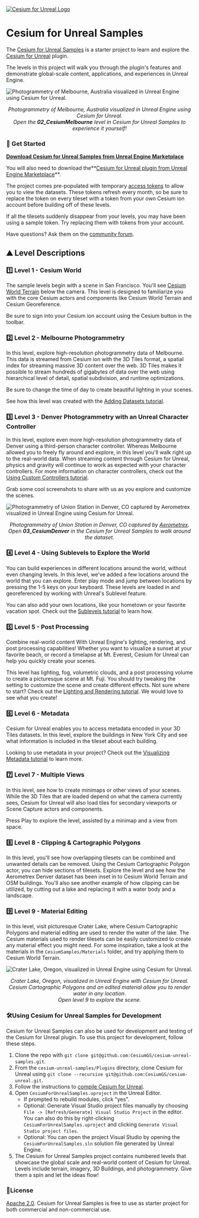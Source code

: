 [![Cesium for Unreal Logo](Images/Cesium-for-Unreal-Logo-WhiteBGH.jpg)](https://cesium.com/unreal-marketplace?utm_source=cesium-unreal&utm_medium=github&utm_campaign=unreal)

# Cesium for Unreal Samples

The [Cesium for Unreal Samples](https://cesium.com/unreal-samples-marketplace?utm_source=cesium-unreal-samples&utm_medium=github&utm_campaign=unreal) is a starter project to learn and explore the [Cesium for Unreal](https://cesium.com/unreal-marketplace?utm_source=cesium-unreal&utm_medium=github&utm_campaign=unreal) plugin.

The levels in this project will walk you through the plugin's features and demonstrate global-scale content, applications, and experiences in Unreal Engine.

![Photogrammetry of Melbourne, Australia visualized in Unreal Engine using Cesium for Unreal.](Images/melbourne.jpg)
*<p align="center">Photogrammetry of Melbourne, Australia visualized in Unreal Engine using Cesium for Unreal.<br>Open the <b>02_CesiumMelbourne</b> level in Cesium for Unreal Samples to experience it yourself!</p>*

### :rocket: Get Started

**[Download Cesium for Unreal Samples from Unreal Engine Marketplace](https://cesium.com/unreal-samples-marketplace?utm_source=cesium-unreal-samples&utm_medium=github&utm_campaign=unreal)**

You will also need to download the**[Cesium for Unreal plugin from Unreal Engine Marketplace](https://cesium.com/unreal-marketplace?utm_source=cesium-unreal&utm_medium=github&utm_campaign=unreal)**.

The project comes pre-populated with temporary [access tokens](https://cesium.com/learn/cesiumjs-learn/cesiumjs-quickstart/#step-1-create-an-account-and-get-a-token) to allow you to view the datasets. These tokens refresh every month, so be sure to replace the token on every tileset with a token from your own Cesium ion account before building off of these levels.

If all the tilesets suddenly disappear from your levels, you may have been using a sample token. Try replacing them with tokens from your account.

Have questions? Ask them on the [community forum](https://community.cesium.com).

## :mountain: Level Descriptions

### :one: Level 1 - Cesium World

The sample levels begin with a scene in San Francisco. You'll see [Cesium World Terrain](https://cesium.com/platform/cesium-ion/content/cesium-world-terrain/) below the camera. This level is designed to familiarize you with the core Cesium actors and components like Cesium World Terrain and Cesium Georeference.

Be sure to sign into your Cesium ion account using the Cesium button in the toolbar.

### :two: Level 2 - Melbourne Photogrammetry

In this level, explore high-resolution photogrammetry data of Melbourne. This data is streamed from Cesium ion with the 3D Tiles format, a spatial index for streaming massive 3D content over the web. 3D Tiles makes it possible to stream hundreds of gigabytes of data over the web using hierarchical level of detail, spatial subdivision, and runtime optimizations.

Be sure to change the time of day to create beautiful lighting in your scenes.

See how this level was created with the [Adding Datasets tutorial](https://cesium.com/learn/unreal/unreal-datasets/). 

### :three: Level 3 - Denver Photogrammetry with an Unreal Character Controller

In this level, explore even more high-resolution photogrammetry data of Denver using a third-person character controller. Whereas Melbourne allowed you to freely fly around and explore, in this level you'll walk right up to the real-world data. When streaming content through Cesium for Unreal, physics and gravity will continue to work as expected with your character controllers. For more information on character controllers, check out the [Using Custom Controllers tutorial](https://cesium.com/learn/unreal/unreal-custom-controllers/).

Grab some cool screenshots to share with us as you explore and customize the scenes.

![Photogrammetry of Union Station in Denver, CO captured by [Aerometrex](https://aerometrex.com.au/) visualized in Unreal Engine using Cesium for Unreal.](Images/aerometrex-denver.jpg)
*<p align="center">Photogrammetry of Union Station in Denver, CO captured by [Aerometrex](https://aerometrex.com.au/).<br>Open <b>03_CesiumDenver</b> in the Cesium for Unreal Samples to walk around the dataset.</p>*

### :four: Level 4 - Using Sublevels to Explore the World

You can build experiences in different locations around the world, without even changing levels. In this level, we've added a few locations around the world that you can explore. Enter play mode and jump between locations by pressing the 1-5 keys on your keyboard. These levels are loaded in and georeferenced by working with Unreal's Sublevel feature.

You can also add your own locations, like your hometown or your favorite vacation spot. Check out the [Sublevels tutorial](https://cesium.com/learn/unreal/unreal-sublevels/) to learn how.

### :five: Level 5 - Post Processing

Combine real-world content With Unreal Engine's lighting, rendering, and post processing capabilities! Whether you want to visualize a sunset at your favorite beach, or record a timelapse at Mt. Everest, Cesium for Unreal can help you quickly create your scenes. 

This level has lighting, fog, volumetric clouds, and a post processing volume to create a picturesque scene at Mt. Fuji. You should try tweaking the setting to customize the scene and create different effects. Not sure where to start? Check out the [Lighting and Rendering tutorial](https://cesium.com/learn/unreal/unreal-post-processing/). We would love to see what you create!

### :six: Level 6 - Metadata

Cesium for Unreal enables you to access metadata encoded in your 3D Tiles datasets. In this level, explore the buildings in New York City and see what information is included in the tileset about each building.

Looking to use metadata in your project? Check out the [Visualizing Metadata tutorial](https://cesium.com/learn/unreal/unreal-visualize-metadata/) to learn more.

### :seven: Level 7 - Multiple Views

In this level, see how to create minimaps or other views of your scenes. While the 3D Tiles that are loaded depend on what the camera currently sees, Cesium for Unreal will also load tiles for secondary viewports or Scene Capture actors and components.

Press Play to explore the level, assisted by a minimap and a view from space.

### :eight: Level 8 - Clipping & Cartographic Polygons

In this level, you'll see how overlapping tilesets can be combined and unwanted details can be removed. Using the Cesium Cartographic Polygon actor, you can hide sections of tilesets. Explore the level and see how the Aerometrex Denver dataset has been inset in to Cesium World Terrain and OSM buildings. You'll also see another example of how clipping can be utilized, by cutting out a lake and replacing it with a water body and a landscape.

### :nine: Level 9 - Material Editing

In this level, visit picturesque Crater Lake, where Cesium Cartographic Polygons and material editing are used to render the water of the lake. The Cesium materials used to render tilesets can be easily customized to create any material effect you might need. For some inspiration, take a look at the materials in the `CesiumSamples/Materials` folder, and try applying them to Cesium World Terrain. 

![Crater Lake, Oregon, visualized in Unreal Engine using Cesium for Unreal.](Images/craterlake.jpg)
*<p align="center">Crater Lake, Oregon, visualized in Unreal Engine with Cesium for Unreal. Cesium Cartographic Polygons and an edited material allow you to render water in any location. <br>Open level 9 to explore the scene.</p>*

### :hammer_and_wrench:Using Cesium for Unreal Samples for Development

Cesium for Unreal Samples can also be used for development and testing of the Cesium for Unreal plugin. To use this project for development, follow these steps.

1. Clone the repo with `git clone git@github.com:CesiumGS/cesium-unreal-samples.git`.
2. From the `cesium-unreal-samples/Plugins` directory, clone Cesium for Unreal using `git clone --recursive git@github.com:CesiumGS/cesium-unreal.git`.
3. Follow the instructions to [compile Cesium for Unreal](https://github.com/CesiumGS/cesium-unreal#computer-developing-with-unreal-engine).
4. Open `CesiumForUnrealSamples.uproject` in the Unreal Editor.
    * If prompted to rebuild modules, click "yes".
    * Optional: Generate Visual Studio project files manually by choosing `File -> [Refresh/Generate] Visual Studio Project` in the editor. You can also do this by right-clicking `CesiumForUnrealSamples.uproject` and clicking `Generate Visual Studio project files`.
    * Optional: You can open the project Visual Studio by opening the `CesiumForUnrealSamples.sln` solution file generated by Unreal Engine.
5. The Cesium for Unreal Samples project contains numbered levels that showcase the global scale and real-world content of Cesium for Unreal. Levels include terrain, imagery, 3D Buildings, and photogrammetry. Give them a spin and let the ideas flow!

### :green_book:License

[Apache 2.0](http://www.apache.org/licenses/LICENSE-2.0.html). Cesium for Unreal Samples is free to use as starter project for both commercial and non-commercial use.
